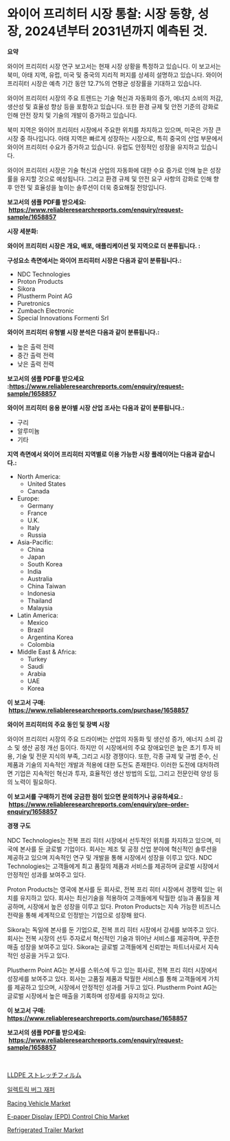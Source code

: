 <p><h1>와이어 프리히터 시장 통찰: 시장 동향, 성장, 2024년부터 2031년까지 예측된 것.</h1></p><p><strong>요약</strong></p>
<p><p>와이어 프리히터 시장 연구 보고서는 현재 시장 상황을 특정하고 있습니다. 이 보고서는 북미, 아태 지역, 유럽, 미국 및 중국의 지리적 퍼지를 상세히 설명하고 있습니다. 와이어 프리히터 시장은 예측 기간 동안 12.7%의 연평균 성장률을 기대하고 있습니다.</p><p>와이어 프리히터 시장의 주요 트렌드는 기술 혁신과 자동화의 증가, 에너지 소비의 저감, 생산성 및 효율성 향상 등을 포함하고 있습니다. 또한 환경 규제 및 안전 기준의 강화로 인해 안전 장치 및 기술의 개발이 증가하고 있습니다.</p><p>북미 지역은 와이어 프리히터 시장에서 주요한 위치를 차지하고 있으며, 미국은 가장 큰 시장 중 하나입니다. 아태 지역은 빠르게 성장하는 시장으로, 특히 중국의 산업 부문에서 와이어 프리히터 수요가 증가하고 있습니다. 유럽도 안정적인 성장을 유지하고 있습니다.</p><p>와이어 프리히터 시장은 기술 혁신과 산업의 자동화에 대한 수요 증가로 인해 높은 성장률을 유지할 것으로 예상됩니다. 그리고 환경 규제 및 안전 요구 사항의 강화로 인해 향후 안전 및 효율성을 높이는 솔루션이 더욱 중요해질 전망입니다.</p></p>
<p><strong>보고서의 샘플 PDF를 받으세요: &nbsp;<a href="https://www.reliableresearchreports.com/enquiry/request-sample/1658857">https://www.reliableresearchreports.com/enquiry/request-sample/1658857</a></strong></p>
<p><strong>시장 세분화:</strong></p>
<p><strong> 와이어 프리히터 시장은 개요, 배포, 애플리케이션 및 지역으로 더 분류됩니다. :</strong></p>
<p><strong>구성요소 측면에서는 와이어 프리히터 시장은 다음과 같이 분류됩니다.:</strong></p>
<p><ul><li>NDC Technologies</li><li>Proton Products</li><li>Sikora</li><li>Plustherm Point AG</li><li>Puretronics</li><li>Zumbach Electronic</li><li>Special Innovations Formenti Srl</li></ul></p>
<p><strong> 와이어 프리히터 유형별 시장 분석은 다음과 같이 분류됩니다.:</strong></p>
<p><ul><li>높은 출력 전력</li><li>중간 출력 전력</li><li>낮은 출력 전력</li></ul></p>
<p><strong>보고서의 샘플 PDF를 받으세요 :<a href="https://www.reliableresearchreports.com/enquiry/request-sample/1658857">https://www.reliableresearchreports.com/enquiry/request-sample/1658857</a></strong></p>
<p><strong> 와이어 프리히터 응용 분야별 시장 산업 조사는 다음과 같이 분류됩니다.:</strong></p>
<p><ul><li>구리</li><li>알루미늄</li><li>기타</li></ul></p>
<p><strong>지역 측면에서 와이어 프리히터 지역별로 이용 가능한 시장 플레이어는 다음과 같습니다.:</strong></p>
<p><ul>
    <li>
        North America:
        <ul>
            <li>United States</li>
            <li>Canada</li>
        </ul>
    </li>
    <li>
        Europe:
        <ul>
            <li>Germany</li>
            <li>France</li>
            <li>U.K.</li>
            <li>Italy</li>
            <li>Russia</li>
        </ul>
    </li>
    <li>
        Asia-Pacific:
        <ul>
            <li>China</li>
            <li>Japan</li>
            <li>South Korea</li>
            <li>India</li>
            <li>Australia</li>
            <li>China Taiwan</li>
            <li>Indonesia</li>
            <li>Thailand</li>
            <li>Malaysia</li>
        </ul>
    </li>
    <li>
        Latin America:
        <ul>
            <li>Mexico</li>
            <li>Brazil</li>
            <li>Argentina Korea</li>
            <li>Colombia</li>
        </ul>
    </li>
    <li>
        Middle East & Africa:
        <ul>
            <li>Turkey</li>
            <li>Saudi</li>
            <li>Arabia</li>
            <li>UAE</li>
            <li>Korea</li>
        </ul>
    </li>
    </ul></p>
<p><strong>이 보고서 구매: &nbsp;<a href="https://www.reliableresearchreports.com/purchase/1658857">https://www.reliableresearchreports.com/purchase/1658857</a></strong></p>
<p><strong>와이어 프리히터의 주요 동인 및 장벽 시장</strong></p>
<p><p>와이어 프리히터 시장의 주요 드라이버는 산업의 자동화 및 생산성 증가, 에너지 소비 감소 및 생산 공정 개선 등이다. 하지만 이 시장에서의 주요 장애요인은 높은 초기 투자 비용, 기술 및 전문 지식의 부족, 그리고 시장 경쟁이다. 또한, 각종 규제 및 규범 준수, 신제품과 기술의 지속적인 개발과 적용에 대한 도전도 존재한다. 이러한 도전에 대처하려면 기업은 지속적인 혁신과 투자, 효율적인 생산 방법의 도입, 그리고 전문인력 양성 등의 노력이 필요하다.</p></p>
<p><strong>이 보고서를 구매하기 전에 궁금한 점이 있으면 문의하거나 공유하세요.: &nbsp;<a href="https://www.reliableresearchreports.com/enquiry/pre-order-enquiry/1658857">https://www.reliableresearchreports.com/enquiry/pre-order-enquiry/1658857</a></strong></p>
<p><strong>경쟁 구도</strong></p>
<p><p>NDC Technologies는 전복 프리 히터 시장에서 선두적인 위치를 차지하고 있으며, 미국에 본사를 둔 글로벌 기업이다. 회사는 제조 및 공정 산업 분야에 혁신적인 솔루션을 제공하고 있으며 지속적인 연구 및 개발을 통해 시장에서 성장을 이루고 있다. NDC Technologies는 고객들에게 최고 품질의 제품과 서비스를 제공하며 글로벌 시장에서 안정적인 성과를 보여주고 있다.</p><p>Proton Products는 영국에 본사를 둔 회사로, 전복 프리 히터 시장에서 경쟁력 있는 위치를 유지하고 있다. 회사는 최신기술을 적용하여 고객들에게 탁월한 성능과 품질을 제공하며, 시장에서 높은 성장을 이루고 있다. Proton Products는 지속 가능한 비즈니스 전략을 통해 세계적으로 인정받는 기업으로 성장해 왔다.</p><p>Sikora는 독일에 본사를 둔 기업으로, 전복 프리 히터 시장에서 강세를 보여주고 있다. 회사는 전복 시장의 선두 주자로서 혁신적인 기술과 뛰어난 서비스를 제공하며, 꾸준한 매출 성장을 보여주고 있다. Sikora는 글로벌 고객들에게 신뢰받는 파트너사로서 지속적인 성공을 거두고 있다.</p><p>Plustherm Point AG는 본사를 스위스에 두고 있는 회사로, 전복 프리 히터 시장에서 성장세를 보여주고 있다. 회사는 고품질 제품과 탁월한 서비스를 통해 고객들에게 가치를 제공하고 있으며, 시장에서 안정적인 성과를 거두고 있다. Plustherm Point AG는 글로벌 시장에서 높은 매출을 기록하며 성장세를 유지하고 있다.</p></p>
<p><strong>이 보고서 구매: &nbsp; <a href="https://www.reliableresearchreports.com/purchase/1658857">https://www.reliableresearchreports.com/purchase/1658857</a></strong></p>
<p><strong>보고서의 샘플 PDF를 받으세요: &nbsp;<a href="https://www.reliableresearchreports.com/enquiry/request-sample/1658857">https://www.reliableresearchreports.com/enquiry/request-sample/1658857</a></strong><strong></strong></p>
<p>&nbsp;</p>
<p><p><a href="https://github.com/DonaldShaw1965/Market-Research-Report-List-1/blob/main/172982813583.md">LLDPE ストレッチフィルム</a></p><p><a href="https://github.com/vs019sa3m8x/Market-Research-Report-List-1/blob/main/597133112432.md">일렉트릭 버그 재퍼</a></p><p><a href="https://issuu.com/reportprime-2/docs/racing-vehicle-market-size-2030.pptx">Racing Vehicle Market</a></p><p><a href="https://github.com/mauripalmi/Market-Research-Report-List-2/blob/main/e-paper-display-epd-control-chip-market.md">E-paper Display (EPD) Control Chip Market</a></p><p><a href="https://issuu.com/reportprime-2/docs/refrigerated-trailer-market-size-2030.pptx">Refrigerated Trailer Market</a></p></p>